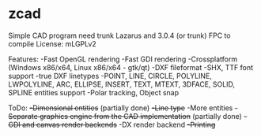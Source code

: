 # zcad
Simple CAD program
need trunk Lazarus and 3.0.4 (or trunk) FPC to compile
License: mLGPLv2

Features:
-Fast OpenGL rendering
-Fast GDI rendering
-Crossplatform (Windows x86/x64, Linux x86/x64 - gtk/qt)
-DXF fileformat
-SHX, TTF font support
-true DXF linetypes
-POINT, LINE, CIRCLE, POLYLINE,  LWPOLYLINE, ARC, ELLIPSE, INSERT, TEXT, MTEXT, 3DFACE, SOLID, SPLINE entities support
-Polar tracking, Object snap

ToDo:
~~-Dimensional entities~~ (partially done)
~~-Line type~~
-More entities
~~-Separate graphics engine from the CAD implementation~~ (partially done)
~~-GDI and canvas render backends~~
-DX render backend
~~-Printing~~
